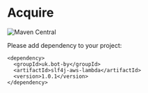 # Acquire

![Maven Central](https://img.shields.io/maven-central/v/uk.bot-by/slf4j-aws-lambda)

Please add dependency to your project:

```language-xml
<dependency>
  <groupId>uk.bot-by</groupId>
  <artifactId>slf4j-aws-lambda</artifactId>
  <version>1.0.1</version>
</dependency>
```
